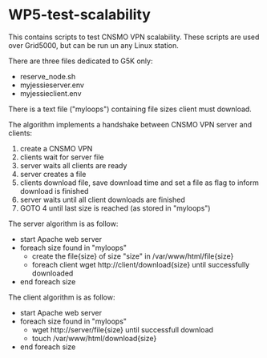# WP5-test-scalability
This contains scripts to test CNSMO VPN scalability.
These scripts are used over Grid5000, but can be run un any Linux station.

There are three files dedicated to G5K only:
- reserve_node.sh
- myjessieserver.env
- myjessieclient.env

There is a text file ("myloops") containing file sizes client must download.

The algorithm implements a handshake between CNSMO VPN server and clients:
1. create a CNSMO VPN
2. clients wait for server file
3. server waits all clients are ready
4. server creates a file
5. clients download file, save download time and set a file as flag to inform download is finished
6. server waits until all client downloads are finished
7. GOTO 4 until last size is reached (as stored in "myloops")

The server algorithm is as follow:
- start Apache web server
- foreach size found in "myloops"
  * create the file{size} of size "size" in /var/www/html/file{size}
  * foreach client wget http://client/download{size} until successfully downloaded
- end foreach size

The client algorithm is as follow:
- start Apache web server
- foreach size found in "myloops"
  * wget http://server/file{size} until successfull download
  * touch /var/www/html/download{size}
- end foreach size
